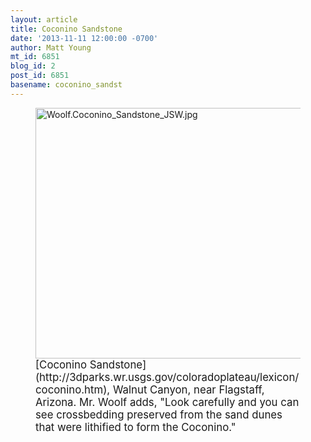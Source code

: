 ```yaml
---
layout: article
title: Coconino Sandstone
date: '2013-11-11 12:00:00 -0700'
author: Matt Young
mt_id: 6851
blog_id: 2
post_id: 6851
basename: coconino_sandst
---
```

<figure>
<img src="http://pandasthumb.org/Woolf.Coconino_Sandstone_JSW.jpg" alt="Woolf.Coconino_Sandstone_JSW.jpg" width="600" height="401" />
<figcaption markdown="span">
<big>[Coconino Sandstone](http://3dparks.wr.usgs.gov/coloradoplateau/lexicon/coconino.htm), Walnut Canyon, near Flagstaff, Arizona.  Mr. Woolf adds, "Look carefully and you can see crossbedding preserved from the sand dunes that were lithified to form the Coconino."</big>

</figcaption>
</figure>

